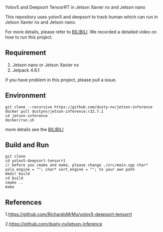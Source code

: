 Yolov5 and Deepsort TenoorRT in Jetson Xavier nx and Jetson nano


This repository uses yolov5 and deepsort to track human which can run in Jetson Xavier nx and Jetson nano. 


For more details, please refer to [BILIBILI](). We recorded a detailed video on how to run this project.

## Requirement
1. Jetson nano or Jetson Xavier nx
2. Jetpack 4.6.1



if you have problem in this project, please pull a issue.

## Environment

```shell
git clone --recursive https://github.com/dusty-nv/jetson-inference
docker pull dustynv/jetson-inference:r32.7.1
cd jetson-inference
docker/run.sh
```
 more details see the [BILIBILI]()


## Build and Run

```shell
git clone 
cd yolov5-deepsort-tensorrt
// before you cmake and make, please change ./src/main.cpp char* yolo_engine = ""; char* sort_engine = ""; to your own path
mkdir build
cd build 
cmake ..
make 
```

## References
1.https://github.com/RichardoMrMu/yolov5-deepsort-tensorrt

2.https://github.com/dusty-nv/jetson-inference
